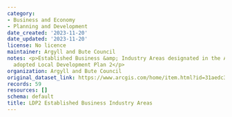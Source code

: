 ```yaml
---
category:
- Business and Economy
- Planning and Development
date_created: '2023-11-20'
date_updated: '2023-11-20'
license: No licence
maintainer: Argyll and Bute Council
notes: <p>Established Business &amp; Industry Areas designated in the Argyll and Bute
  adopted Local Development Plan 2</p>
organization: Argyll and Bute Council
original_dataset_link: https://www.arcgis.com/home/item.html?id=31aedc34848e4c3e8eb6d846ffb5d3b7
records: 59
resources: []
schema: default
title: LDP2 Established Business Industry Areas
---
```

